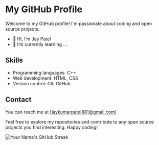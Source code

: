 # My GitHub Profile

Welcome to my GitHub profile! I'm passionate about coding and open source projects.

- 👋 Hi, I’m Jay Patel
- 🌱 I’m currently learning ...

## Skills

- Programming languages: C++
- Web development: HTML, CSS
- Version control: Git, GitHub

## Contact

You can reach me at [jaykumarpatel881@gmail.com)

Feel free to explore my repositories and contribute to any open source projects you find interesting. Happy coding!

![Your Name's GitHub Streak](https://github-readme-streak-stats.herokuapp.com/?user=j0p21en5)
